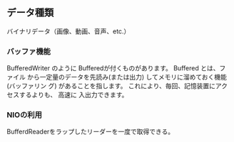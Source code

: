 ## データ種類
バイナリデータ（画像、動画、音声、etc.）

### バッファ機能
BufferedWriter のように Bufferedが付くものがあります。
Buffered とは、ファイル から一定量のデータを先読み(または出力) してメモリに溜めておく機能(バッファリン グ) があることを指します。
これにより、毎回、記憶装置にアクセスするよりも、 高速に 入出力できます。

### NIOの利用
BufferdReaderをラップしたリーダーを一度で取得できる。

